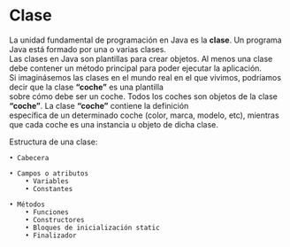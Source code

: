 # Clase
La unidad fundamental de programación en Java es la **clase**. Un programa Java está formado por una o varias clases.  
Las clases en Java son plantillas para crear objetos. Al menos una clase debe contener un método principal para poder ejecutar la aplicación.  
Si imaginásemos las clases en el mundo real en el que vivimos, podríamos decir que la clase **“coche”** es una plantilla  
sobre cómo debe ser un coche. Todos los coches son objetos de la clase **“coche”**. La clase **“coche”** contiene la definición  
específica de un determinado coche (color, marca, modelo, etc), mientras que cada coche es una instancia u objeto de dicha clase.

Estructura de una clase:

    • Cabecera
    
    • Campos o atributos
        • Variables
        • Constantes
        
    • Métodos
        • Funciones
        • Constructores
        • Bloques de inicialización static
        • Finalizador
